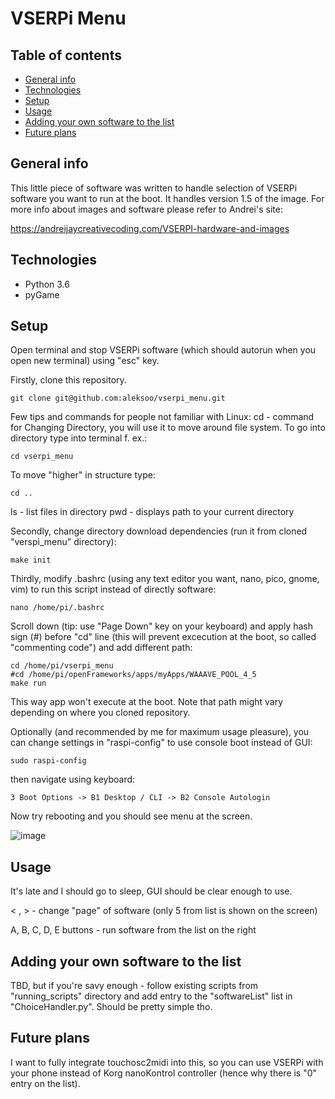 # VSERPi Menu

## Table of contents
* [General info](#general-info)
* [Technologies](#technologies)
* [Setup](#setup)
* [Usage](*usage)
* [Adding your own software to the list](#adding-your-own-software-to-the-list)
* [Future plans](#future-plans)

## General info

This little piece of software was written to handle selection of VSERPi software you want to run at the boot. It handles version 1.5 of the image. For more info about images and software please refer to Andrei's site: 

https://andreijaycreativecoding.com/VSERPI-hardware-and-images

## Technologies
  * Python 3.6
  * pyGame

## Setup
  Open terminal and stop VSERPi software (which should autorun when you open new terminal) using "esc" key. 

  Firstly, clone this repository.
  ```
  git clone git@github.com:aleksoo/vserpi_menu.git
  ```

  Few tips and commands for people not familiar with Linux:
  cd - command for Changing Directory, you will use it to move around file system. To go into directory type into terminal f. ex.:
  ```
  cd vserpi_menu
  ```

  To move "higher" in structure type:
  ```
  cd .. 
  ```

  ls - list files in directory
  pwd - displays path to your current directory


  
  Secondly, change directory download dependencies (run it from cloned "verspi_menu" directory):
  ```
  make init
  ```
  
  Thirdly, modify .bashrc (using any text editor you want, nano, pico, gnome, vim) to run this script instead of directly software:
  ```
  nano /home/pi/.bashrc
  ```
  
  Scroll down (tip: use "Page Down" key on your keyboard) and apply hash sign (#) before "cd" line (this will prevent excecution at the boot, so called "commenting code") and add different path:
  ```
  cd /home/pi/vserpi_menu
  #cd /home/pi/openFrameworks/apps/myApps/WAAAVE_POOL_4_5
  make run
  ```
  This way app won't execute at the boot. Note that path might vary depending on where you cloned repository. 
  
  Optionally (and recommended by me for maximum usage pleasure), you can change settings in "raspi-config" to use console boot instead of GUI:  
  ```
  sudo raspi-config
  ```
  
  then navigate using keyboard:
  ```
  3 Boot Options -> B1 Desktop / CLI -> B2 Console Autologin
  ```
  
  Now try rebooting and you should see menu at the screen.
  
  ![image](https://user-images.githubusercontent.com/32747300/153300410-0763f091-e733-4454-94b5-2406a2d94234.png)

  
## Usage
  It's late and I should go to sleep, GUI should be clear enough to use. 

  < , > - change "page" of software (only 5 from list is shown on the screen)

  A, B, C, D, E buttons - run software from the list on the right  
  
## Adding your own software to the list
  TBD, but if you're savy enough - follow existing scripts from "running_scripts" directory and add entry to the "softwareList" list in "ChoiceHandler.py". Should be pretty simple tho.
  
## Future plans
  I want to fully integrate touchosc2midi into this, so you can use VSERPi with your phone instead of Korg nanoKontrol controller (hence why there is "0" entry on the list).
